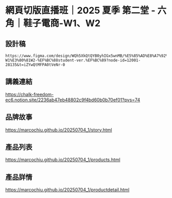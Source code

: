 # 網頁切版直播班｜2025 夏季 第二堂 - 六角｜鞋子電商-W1、W2

 ## 設計稿
```
https://www.figma.com/design/WQh5XkQtQYB0yhIGx5wnMB/%E5%85%AD%E8%A7%92%EF%BD%9C%E9%9E%8B%E5%AD%90%E9%9B%BB%E5%95%86-W1%E3%80%81W2-%EF%BC%88student-ver.%EF%BC%89?node-id=12001-28135&t=iZYwQtMFPA0tVeNr-0
```
 ## 講義連結
https://chalk-freedom-ec6.notion.site/2236ab47eb48802c9f4bd60b0b70ef01?pvs=74

 ## 品牌故事
https://marcochiu.github.io/20250704_1/story.html

 ## 產品列表
https://marcochiu.github.io/20250704_1/products.html

 ## 產品詳情
https://marcochiu.github.io/20250704_1/productdetail.html


